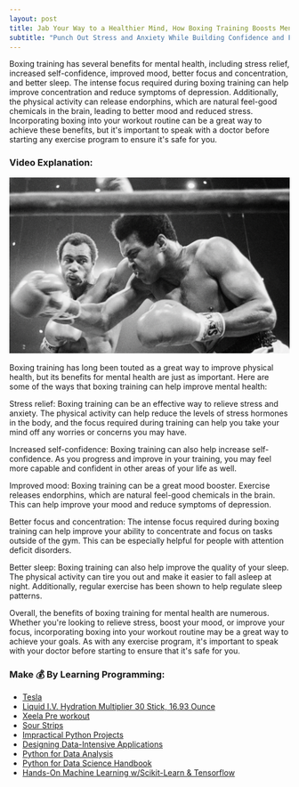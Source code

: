 ```yaml
---
layout: post
title: Jab Your Way to a Healthier Mind, How Boxing Training Boosts Mental Health
subtitle: "Punch Out Stress and Anxiety While Building Confidence and Focus with Boxing Workouts"
---
```


Boxing training has several benefits for mental health, including stress relief, increased self-confidence, improved mood, better focus and concentration, and better sleep. The intense focus required during boxing training can help improve concentration and reduce symptoms of depression. Additionally, the physical activity can release endorphins, which are natural feel-good chemicals in the brain, leading to better mood and reduced stress. Incorporating boxing into your workout routine can be a great way to achieve these benefits, but it's important to speak with a doctor before starting any exercise program to ensure it's safe for you.

### Video Explanation:

[![IMAGE_ALT](../img/boxing.png)](https://youtube.com/shorts/ObEZjUafS8g?feature=share)

Boxing training has long been touted as a great way to improve physical health, but its benefits for mental health are just as important. Here are some of the ways that boxing training can help improve mental health:

Stress relief: Boxing training can be an effective way to relieve stress and anxiety. The physical activity can help reduce the levels of stress hormones in the body, and the focus required during training can help you take your mind off any worries or concerns you may have.

Increased self-confidence: Boxing training can also help increase self-confidence. As you progress and improve in your training, you may feel more capable and confident in other areas of your life as well.

Improved mood: Boxing training can be a great mood booster. Exercise releases endorphins, which are natural feel-good chemicals in the brain. This can help improve your mood and reduce symptoms of depression.

Better focus and concentration: The intense focus required during boxing training can help improve your ability to concentrate and focus on tasks outside of the gym. This can be especially helpful for people with attention deficit disorders.

Better sleep: Boxing training can also help improve the quality of your sleep. The physical activity can tire you out and make it easier to fall asleep at night. Additionally, regular exercise has been shown to help regulate sleep patterns.

Overall, the benefits of boxing training for mental health are numerous. Whether you're looking to relieve stress, boost your mood, or improve your focus, incorporating boxing into your workout routine may be a great way to achieve your goals. As with any exercise program, it's important to speak with your doctor before starting to ensure that it's safe for you.

### Make 💰 By Learning Programming:
- [Tesla](https://ts.la/khaled835973)
- [Liquid I.V. Hydration Multiplier 30 Stick, 16.93 Ounce](https://amzn.to/3ZFDjDq)
- [Xeela Pre workout](https://amzn.to/3NXWwMD)
- [Sour Strips](https://amzn.to/3EDWUM7)
- [Impractical Python Projects](https://amzn.to/3JpCpWH)
- [Designing Data-Intensive Applications](https://amzn.to/3Hgh5Sj)
- [Python for Data Analysis](https://amzn.to/3D0C8pl)
- [Python for Data Science Handbook](https://amzn.to/3XnZ1ez)
- [Hands-On Machine Learning w/Scikit-Learn & Tensorflow](https://amzn.to/3QTWoyt)

<br>